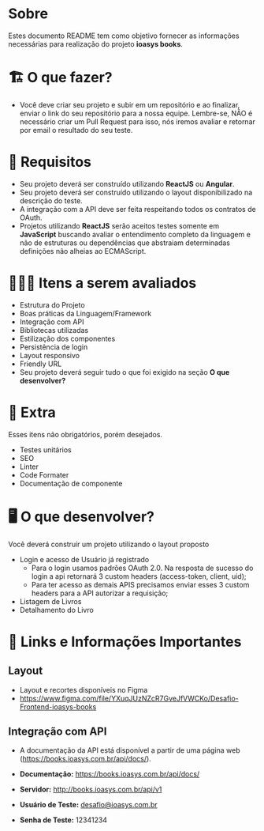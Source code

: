 # Sobre

Estes documento README tem como objetivo fornecer as informações necessárias para realização do projeto **ioasys books**.

# 🏗 O que fazer?

- Você deve criar seu projeto e subir em um repositório e ao finalizar, enviar o link do seu repositório para a nossa equipe. Lembre-se, NÃO é necessário criar um Pull Request para isso, nós iremos avaliar e retornar por email o resultado do seu teste.

# 🚨 Requisitos

- Seu projeto deverá ser construído utilizando **ReactJS** ou **Angular**.
- Seu projeto deverá ser construído utilizando o layout disponibilizado na descrição do teste.
- A integração com a API deve ser feita respeitando todos os contratos de OAuth.
- Projetos utilizando **ReactJS** serão aceitos testes somente em **JavaScript** buscando avaliar o entendimento completo da linguagem e não de estruturas ou dependências que abstraiam determinadas definições não alheias ao ECMAScript.

# 🕵🏻‍♂️ Itens a serem avaliados

- Estrutura do Projeto
- Boas práticas da Linguagem/Framework
- Integração com API
- Bibliotecas utilizadas
- Estilização dos componentes
- Persistência de login
- Layout responsivo
- Friendly URL
- Seu projeto deverá seguir tudo o que foi exigido na seção **O que desenvolver?**

# 🎁 Extra

Esses itens não obrigatórios, porém desejados.

- Testes unitários
- SEO
- Linter
- Code Formater
- Documentação de componente

# 🖥 O que desenvolver?

Você deverá construir um projeto utilizando o layout proposto

- Login e acesso de Usuário já registrado
  - Para o login usamos padrões OAuth 2.0. Na resposta de sucesso do login a api retornará 3 custom headers (access-token, client, uid);
  - Para ter acesso as demais APIS precisamos enviar esses 3 custom headers para a API autorizar a requisição;
- Listagem de Livros
- Detalhamento do Livro

# 🔗 Links e Informações Importantes

## Layout

- Layout e recortes disponíveis no Figma
- https://www.figma.com/file/YXuqJUzNZcR7GveJfVWCKo/Desafio-Frontend-ioasys-books

## Integração com API

- A documentação da API está disponível a partir de uma página web (https://books.ioasys.com.br/api/docs/).

- **Documentação:** https://books.ioasys.com.br/api/docs/
- **Servidor:** http://books.ioasys.com.br/api/v1
- **Usuário de Teste:** desafio@ioasys.com.br
- **Senha de Teste:** 12341234
